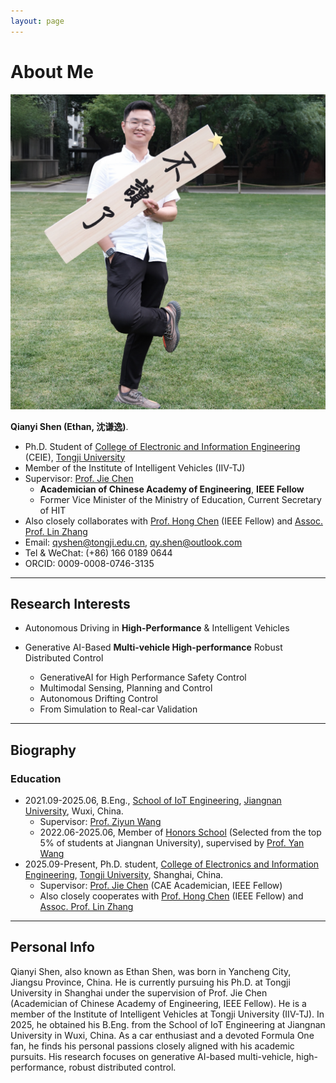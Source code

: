 ```yaml
---
layout: page
---
```


# About Me

<img src="qianyishen-sq.jpg" class="floatpic">

**Qianyi Shen (Ethan, 沈谦逸)**.<br>

- Ph.D. Student of [College of Electronic and Information Engineering](https://see.tongji.edu.cn/) (CEIE), [Tongji University](https://www.tongji.edu.cn/)
- Member of the Institute of Intelligent Vehicles (IIV-TJ)
- Supervisor: [Prof. Jie Chen](https://www.tongji.edu.cn/info/1136/21221.htm)
  - **Academician of Chinese Academy of Engineering**, **IEEE Fellow**
  - Former Vice Minister of the Ministry of Education, Current Secretary of HIT
- Also closely collaborates with [Prof. Hong Chen](https://see.tongji.edu.cn/info/1376/10290.htm) (IEEE Fellow) and [Assoc. Prof. Lin Zhang](https://faculty.tongji.edu.cn/zhanglin123456/zh_CN/index.htm)
- Email: [qyshen@tongji.edu.cn](mailto:qyshen@tongji.edu.cn), [qy.shen@outlook.com](mailto:qy.shen@outlook.com)
- Tel & WeChat: (+86) 166 0189 0644
- ORCID: 0009-0008-0746-3135

---

## Research Interests

- Autonomous Driving in **High-Performance** & Intelligent Vehicles
  
- Generative AI-Based **Multi-vehicle High-performance** Robust Distributed Control
  - GenerativeAI for High Performance Safety Control
  - Multimodal Sensing, Planning and Control
  - Autonomous Drifting Control
  - From Simulation to Real-car Validation

---

## Biography
### Education
- 2021.09-2025.06, B.Eng., [School of IoT Engineering](https://iot.jiangnan.edu.cn/), [Jiangnan University](https://www.jiangnan.edu.cn/), Wuxi, China.
  - Supervisor: [Prof. Ziyun Wang](https://iot.jiangnan.edu.cn/info/1141/3583.htm)
  - 2022.06-2025.06, Member of [Honors School](https://honorschool.jiangnan.edu.cn/) (Selected from the top 5% of students at Jiangnan University), supervised by [Prof. Yan Wang](https://iot.jiangnan.edu.cn/info/1141/3534.htm) 
- 2025.09-Present, Ph.D. student, [College of Electronics and Information Engineering](https://see.tongji.edu.cn/), [Tongji University](https://www.tongji.edu.cn/), Shanghai, China.
  - Supervisor: [Prof. Jie Chen](https://www.tongji.edu.cn/info/1136/21221.htm) (CAE Academician, IEEE Fellow)
  - Also closely cooperates with [Prof. Hong Chen](https://see.tongji.edu.cn/info/1376/10290.htm) (IEEE Fellow) and [Assoc. Prof. Lin Zhang](https://faculty.tongji.edu.cn/zhanglin123456/zh_CN/index.htm)

<!-- ### Experiences -->

---

## Personal Info
Qianyi Shen, also known as Ethan Shen, was born in Yancheng City, Jiangsu Province, China. He is currently pursuing his Ph.D. at Tongji University in Shanghai under the supervision of Prof. Jie Chen (Academician of Chinese Academy of Engineering, IEEE Fellow). He is a member of the Institute of Intelligent Vehicles at Tongji University (IIV-TJ). In 2025, he obtained his B.Eng. from the School of IoT Engineering at Jiangnan University in Wuxi, China. As a car enthusiast and a devoted Formula One fan, he finds his personal passions closely aligned with his academic pursuits. His research focuses on generative AI-based multi-vehicle, high-performance, robust distributed control.

<br>